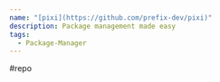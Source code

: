 ```yaml
---
name: "[pixi](https://github.com/prefix-dev/pixi)"
description: Package management made easy
tags:
  - Package-Manager
---
```

#repo